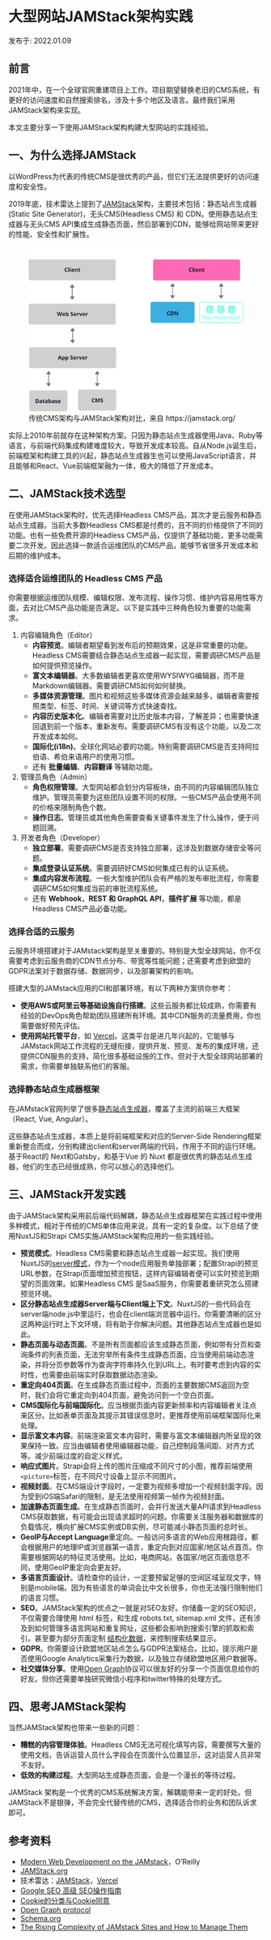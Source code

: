 # 大型网站JAMStack架构实践

发布于: 2022.01.09

## 前言

2021年中，在一个全球官网重建项目上工作。项目期望替换老旧的CMS系统，有更好的访问速度和自然搜索排名，涉及十多个地区及语言。最终我们采用JAMStack架构来实现。

本文主要分享一下使用JAMStack架构构建大型网站的实践经验。

## 一、为什么选择JAMStack

以WordPress为代表的传统CMS是很优秀的产品，但它们无法提供更好的访问速度和安全性。

2019年底，技术雷达上提到了[JAMStack](https://www.thoughtworks.com/radar/techniques/jamstack)架构，主要技术包括：静态站点生成器(Static Site Generator)，无头CMS(Headless CMS) 和 CDN。使用静态站点生成器与无头CMS API集成生成静态页面，然后部署到CDN，能够给网站带来更好的性能、安全性和扩展性。

<!-- markdownlint-disable no-inline-html -->
<figure>
  <img src="./01-image/jamstack-architecture.webp" alt="传统CMS架构与JAMStack架构对比" />
  <figcaption>传统CMS架构与JAMStack架构对比，来自 https://jamstack.org/</figcaption>
</figure>
<!-- markdownlint-enable no-inline-html -->

实际上2010年前就存在这种架构方案。只因为静态站点生成器使用Java、Ruby等语言，与前端代码集成构建难度较大，导致开发成本较高。自从Node.js诞生后，前端框架和构建工具的兴起，静态站点生成器生也可以使用JavaScript语言，并且能够和React、Vue前端框架融为一体，极大的降低了开发成本。

## 二、JAMStack技术选型

在使用JAMStack架构时，优先选择Headless CMS产品，其次才是云服务和静态站点生成器。当前大多数Headless CMS都是付费的，且不同的价格提供了不同的功能。也有一些免费开源的Headless CMS产品，仅提供了基础功能，更多功能需要二次开发。因此选择一款适合运维团队的CMS产品，能够节省很多开发成本和后期的维护成本。

### 选择适合运维团队的 Headless CMS 产品

你需要根据运维团队规模、编辑权限、发布流程、操作习惯、维护内容易用性等方面，去对比CMS产品功能是否满足。以下是实践中三种角色较为重要的功能需求。

1. 内容编辑角色（Editor）
    * **内容预览**。编辑者期望看到发布后的预期效果，这是非常重要的功能。Headless CMS需要结合静态站点生成器一起实现，需要调研CMS产品是如何提供预览操作。
    * **富文本编辑器**。大多数编辑者更喜欢使用WYSIWYG编辑器，而不是Markdown编辑器。需要调研CMS如何如何替换。
    * **多媒体资源管理**。图片和视频这些多媒体资源会越来越多，编辑者需要按照类型、标签、时间、关键词等方式快速查找。
    * **内容历史版本化**。编辑者需要对比历史版本内容，了解差异；也需要快速回退到前一个版本，重新发布。需要调研CMS有没有这个功能，以及二次开发成本如何。
    * **国际化(i18n)**。全球化网站必要的功能。特别需要调研CMS是否支持阿拉伯语、希伯来语用户的使用习惯。
    * 还有 **批量编辑**、**内容翻译** 等辅助功能。
2. 管理员角色（Admin）
    * **角色权限管理**。大型网站都会划分内容板块，由不同的内容编辑团队独立维护。管理员需要为这些团队设置不同的权限。一些CMS产品会使用不同的价格来限制角色个数。
    * **操作日志**。管理员或其他角色需要查看关键事件发生了什么操作，便于问题回溯。
3. 开发者角色（Developer）
    * **独立部署**。需要调研CMS是否支持独立部署，这涉及到数据存储安全等问题。
    * **集成登录认证系统**。需要调研好CMS如何集成已有的认证系统。
    * **集成内容发布流程**。一些大型维护团队会有严格的发布审批流程，你需要调研CMS如何集成当前的审批流程系统。
    * 还有 **Webhook**，**REST 和 GraphQL API**，**插件扩展** 等功能，都是Headless CMS产品必备功能。

### 选择合适的云服务

云服务环境搭建对于JAMstack架构是至关重要的。特别是大型全球网站，你不仅需要考虑到云服务商的CDN节点分布、带宽等性能问题；还需要考虑到欧盟的GDPR法案对于数据存储、数据同步，以及部署架构的影响。

搭建大型的JAMstack应用的CI和部署环境，有以下两种方案供你参考：

* **使用AWS或阿里云等基础设施自行搭建**。这些云服务都比较成熟，你需要有经验的DevOps角色帮助团队搭建所有环境。其中CDN服务的流量费用，你也需要做好预先评估。
* **使用网站托管平台**，如 [Vercel](https://vercel.com/)。这类平台是进几年兴起的，它能够与JAMstack网站工作流程的无缝衔接，提供开发、预览、发布的集成环境，还提供CDN服务的支持，简化很多基础设施的工作。但对于大型全球网站部署的需求，你需要单独联系他们的客服。

### 选择静态站点生成器框架

在JAMstack官网列举了很多[静态站点生成器](https://jamstack.org/generators/)，覆盖了主流的前端三大框架（React, Vue, Angular）。

这些静态站点生成器，本质上是将前端框架和对应的Server-Side Rendering框架重新整合而成，分别构建出client和server两端的代码，作用于不同的运行环境。基于React的 Next和Gatsby，和基于Vue 的 Nuxt 都是很优秀的静态站点生成器，他们的生态已经很成熟，你可以放心的选择他们。

## 三、JAMStack开发实践

由于JAMStack架构采用前后端代码解耦，静态站点生成器框架在实践过程中使用多种模式，相对于传统的CMS单体应用来说，具有一定的复杂度。以下总结了使用NuxtJS和Strapi CMS实施JAMStack架构应用的一些实践经验。

* **预览模式**。Headless CMS需要和静态站点生成器一起实现。我们使用NuxtJS的[server模式](https://nuxtjs.org/docs/configuration-glossary/configuration-target)，作为一个node应用服务单独部署；配置Strapi的预览URL参数，在Strapi页面增加预览按钮，这样内容编辑者便可以实时预览到期望的页面效果。如果Headless CMS 是SaaS服务，你需要着重研究怎么搭建预览环境。
* **区分静态站点生成器Server端与Client端上下文**。NuxtJS的一些代码会在server端node.js中里运行，也会在client端浏览器中运行。你需要清晰的区分这两种运行时上下文环境，将有助于你解决问题。其他静态站点生成器也是如此。
* **静态页面与动态页面**。不是所有页面都应该生成静态页面，例如带有分页和查询条件的列表页面，无法穷举所有条件生成静态页面，应当使用前端动态渲染，并将分页参数等作为查询字符串持久化到URL上。有时要考虑到内容的实时性，也需要由前端实时获取数据动态渲染。
* **重定向404页面**。在生成静态页面过程中，页面的主要数据CMS返回为空时，我们会将它重定向到404页面，避免访问到一个空白页面。
* **CMS国际化与前端国际化**。应当根据页面内容更新频率和内容编辑者关注点来区分。比如表单页面及其提示其错误信息时，更推荐使用前端框架国际化来处理。
* **显示富文本内容**。前端渲染富文本内容时，需要与富文本编辑器内所呈现的效果保持一致。应当由编辑者使用编辑器功能，自己控制段落间距、对齐方式等。减少前端过度的自定义样式。
* **响应式图片**。Strapi会将上传的图片压缩成不同尺寸的小图，推荐前端使用`<picture>`标签，在不同尺寸设备上显示不同图片。
* **视频封面**。在CMS端设计字段时，一定要为视频多增加一个视频封面字段。因为受到iOS端Safari的限制，是无法使用视频第一帧作为视频封面。
* **加速静态页面生成**。在生成静态页面时，会并行发送大量API请求到Headless CMS获取数据，有可能会出现请求超时的问题。你需要关注服务器和数据库的负载情况，横向扩展CMS实例或DB实例，尽可能减小静态页面的总时长。
* **GeoIP与Accept Language**重定向。一般访问多语言的Web应用根路径，都会根据用户的地理IP或浏览器第一语言，重定向到对应国家/地区站点首页。你需要根据网站的特征灵活使用。比如，电商网站，各国家/地区页面信息不同，使用GeoIP重定向会更友好。
* **多语言页面设计**。请检查你的设计，一定要预留足够的空间区域呈现文字，特别是mobile端。因为有些语言的单词会比中文长很多，你也无法强行限制他们的语言习惯。
* **SEO**。JAMStack架构的优点之一就是对SEO友好。你储备一定的SEO知识，不仅需要合理使用 html 标签，和生成 robots.txt, sitemap.xml 文件，还有涉及到如何管理多语言网站和重复网址，这些都会影响到搜索引擎的抓取和索引。甚至要为部分页面定制 [结构化数据](https://developers.google.com/search/docs/advanced/structured-data/intro-structured-data?hl=zh-cn)，来控制搜索结果显示。
* **GDPR**。你需要设计欧盟地区站点怎么与GDPR法案结合。比如，提示用户是否使用Google Analytics采集行为数据，以及独立存储欧盟地区用户数据等。
* **社交媒体分享**。使用[Open Graph](https://ogp.me/)协议可以很友好的分享一个页面信息给你的好友。但你还需要单独研究微信小程序和twitter特殊的处理方式。

## 四、思考JAMStack架构

当然JAMStack架构也带来一些新的问题：

* **糟糕的内容管理体验**。Headless CMS无法可视化填写内容，需要撰写大量的使用文档，告诉运营人员什么字段会在页面什么位置显示，这对运营人员非常不友好。
* **低效的构建过程**。大型网站生成静态页面，会是一个漫长的等待过程。

JAMStack 架构是一个优秀的CMS系统解决方案，解耦能带来一定的好处。但JAMStack不是银弹，不会完全代替传统的CMS，选择适合你的业务和团队诉求即可。

## 参考资料

* [Modern Web Development on the JAMstack](https://www.netlify.com/pdf/oreilly-modern-web-development-on-the-jamstack.pdf)，O’Reilly
* [JAMStack.org](https://jamstack.org/)
* 技术雷达：[JAMStack](https://www.thoughtworks.com/zh-cn/radar/techniques/jamstack)，[Vercel](https://www.thoughtworks.com/zh-cn/radar/platforms/vercel)
* [Google SEO 高级 SEO操作指南](https://developers.google.com/search/docs/advanced/guidelines/get-started?hl=zh-cn)
* [Cookie的分类与Cookie同意](https://www.janusec.com/articles/privacy/1580821969.html)
* [Open Graph protocol](https://ogp.me/)
* [Schema.org](https://schema.org/)
* [The Rising Complexity of JAMstack Sites and How to Manage Them](https://css-tricks.com/the-rising-complexity-of-jamstack-sites-and-how-to-manage-them/)
